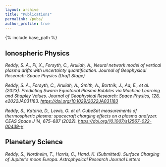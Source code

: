 ```yaml
---
layout: archive
title: "Publications"
permalink: /pubs/
author_profile: true
---
```


{% include base_path %}

## Ionospheric Physics
_Reddy, S. A., Pi, X., Forsyth, C., Aruliah, A.,  Neural network model of vertical plasma drifts with uncertainty quantification. Journal of Geophysical Research: Space Physics (Draft Stage)_

_Reddy, S. A., Forsyth, C., Aruliah, A., Smith, A., Bortnik, J., Aa, E., et al. (2023). Predicting Swarm Equatorial Plasma Bubbles via Machine Learning and Shapley Values. Journal of Geophysical Research: Space Physics, 128, e2022JA031183. https://doi.org/10.1029/2022JA031183_

_Reddy, S., Kataria, D., Lewis, G. et al. CubeSat measurements of thermospheric plasma: spacecraft charging effects on a plasma analyzer. CEAS Space J 14, 675–687 (2022). https://doi.org/10.1007/s12567-022-00439-y_

## Planetary Science
_Reddy, S., Nordheim, T., Harris, C., Hand, K. (Submitted). Surface Charging of Jupiter's moon Europa. Astrophysical Research Journal Letters_

